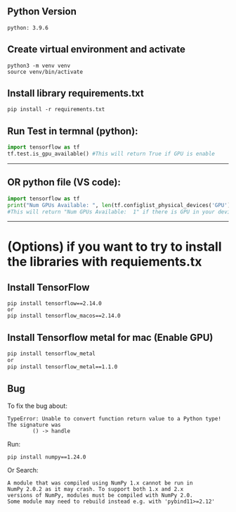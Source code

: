## Python Version
``` python: 3.9.6 ```

## Create virtual environment and activate
``` 
python3 -m venv venv
source venv/bin/activate
```

## Install library requirements.txt
```
pip install -r requirements.txt
```

## Run Test in termnal (python):
```python
import tensorflow as tf
tf.test.is_gpu_available() #This will return True if GPU is enable
```
---
## OR python file (VS code):
```python
import tensorflow as tf
print("Num GPUs Available: ", len(tf.configlist_physical_devices('GPU')))
#This will return "Num GPUs Available:  1" if there is GPU in your device
```
***
# (Options) if you want to try to install the libraries with requiements.tx 
## Install TensorFlow
``` 
pip install tensorflow==2.14.0
or
pip install tensorflow_macos==2.14.0
```

## Install Tensorflow metal for mac (Enable GPU)
```cmd
pip install tensorflow_metal
or 
pip install tensorflow_metal==1.1.0
```

## Bug
To fix the bug about:
```
TypeError: Unable to convert function return value to a Python type! The signature was
        () -> handle
```
Run:
```
pip install numpy==1.24.0
```
Or Search:
```
A module that was compiled using NumPy 1.x cannot be run in
NumPy 2.0.2 as it may crash. To support both 1.x and 2.x
versions of NumPy, modules must be compiled with NumPy 2.0.
Some module may need to rebuild instead e.g. with 'pybind11>=2.12'
```